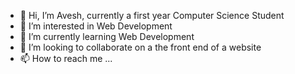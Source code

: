 - 👋 Hi, I’m Avesh, currently a first year Computer Science Student
- 👀 I’m interested in Web Development
- 🌱 I’m currently learning Web Development
- 💞️ I’m looking to collaborate on a the front end of a website
- 📫 How to reach me ...

<!---
aveshCS/aveshCS is a ✨ special ✨ repository because its `README.md` (this file) appears on your GitHub profile.
You can click the Preview link to take a look at your changes.
--->

